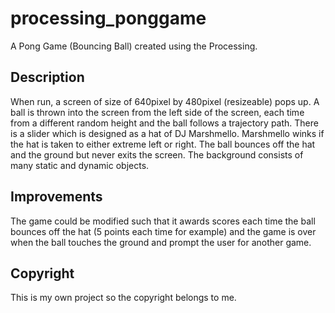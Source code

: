 # processing_ponggame
A Pong Game (Bouncing Ball) created using the Processing.

## Description
When run, a screen of size of 640pixel by 480pixel (resizeable) pops up. A ball is thrown into the screen from the left side of the screen, each time from a different random height and the ball follows a trajectory path. There is a slider which is designed as a hat of DJ Marshmello. Marshmello winks if the hat is taken to either extreme left or right. The ball bounces off the hat and the ground but never exits the screen. The background consists of many static  and dynamic objects.

## Improvements
The game could be modified such that it awards scores each time the ball bounces off the hat (5 points each time for example) and the game is over when the ball touches the ground and prompt the user for another game.

## Copyright
This is my own project so the copyright belongs to me.
